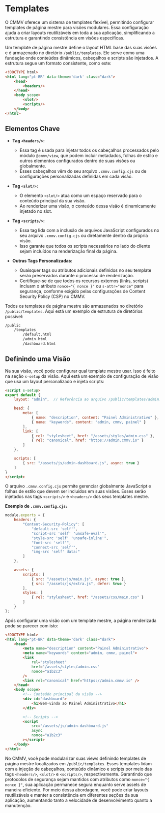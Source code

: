 # Templates

O CMMV oferece um sistema de templates flexível, permitindo configurar templates de página mestre para visões modulares. Essa configuração ajuda a criar layouts reutilizáveis em toda a sua aplicação, simplificando a estrutura e garantindo consistência em visões específicas.

Um template de página mestre define o layout HTML base das suas visões e é armazenado no diretório `/public/templates`. Ele serve como uma fundação onde conteúdos dinâmicos, cabeçalhos e scripts são injetados. A estrutura segue um formato consistente, como este:

```html
<!DOCTYPE html>
<html lang="pt-BR" data-theme='dark' class="dark">
    <head>
        <headers/>
    </head>
    <body scope> 
        <slot/>
        <scripts/>
    </body>
</html>
```

## Elementos Chave

* **Tag `<headers/>`:**

    * Essa tag é usada para injetar todos os cabeçalhos processados pelo módulo `@cmmv/view`, que podem incluir metadados, folhas de estilo e outros elementos configurados dentro de suas visões ou globalmente.
    * Esses cabeçalhos vêm do seu arquivo `.cmmv.config.cjs` ou de configurações personalizadas definidas em cada visão.

* **Tag `<slot/>`:**

    * O elemento `<slot/>` atua como um espaço reservado para o conteúdo principal da sua visão.
    * Ao renderizar uma visão, o conteúdo dessa visão é dinamicamente injetado no slot.

* **Tag `<scripts/>`:**

    * Essa tag lida com a inclusão de arquivos JavaScript configurados no seu arquivo `.cmmv.config.cjs` ou diretamente dentro da própria visão.
    * Isso garante que todos os scripts necessários no lado do cliente sejam incluídos na renderização final da página.

* **Outras Tags Personalizadas:**

    * Quaisquer tags ou atributos adicionais definidos no seu template serão preservados durante o processo de renderização.
    * Certifique-se de que todos os recursos externos (links, scripts) incluam o atributo `nonce="{ nonce }"` ou `s-attr="nonce"` para segurança, conforme exigido pelas configurações de Content Security Policy (CSP) no CMMV.

Todos os templates de página mestre são armazenados no diretório `/public/templates`. Aqui está um exemplo de estrutura de diretórios possível:

```bash
/public
    /templates
        /default.html
        /admin.html
        /dashboard.html
```

## Definindo uma Visão

Na sua visão, você pode configurar qual template mestre usar. Isso é feito na seção `s-setup` da visão. Aqui está um exemplo de configuração de visão que usa um layout personalizado e injeta scripts:

```html
<script s-setup>
export default {
    layout: "admin",  // Referência ao arquivo /public/templates/admin.html

    head: {
        meta: [
            { name: "description", content: "Painel Administrativo" },
            { name: "keywords", content: "admin, cmmv, painel" }
        ],
        link: [
            { rel: "stylesheet", href: "/assets/styles/admin.css" },
            { rel: "canonical", href: "https://admin.cmmv.io" }
        ]
    },

    scripts: [
        { src: "/assets/js/admin-dashboard.js", async: true }
    ]
}
</script>
```

O arquivo `.cmmv.config.cjs` permite gerenciar globalmente JavaScript e folhas de estilo que devem ser incluídos em suas visões. Esses serão injetados nas tags `<scripts/>` e `<headers/>` dos seus templates mestre.

**Exemplo de `.cmmv.config.cjs:`**

```javascript
module.exports = {
    headers: {
        "Content-Security-Policy": [
            "default-src 'self'",
            "script-src 'self' 'unsafe-eval'",
            "style-src 'self' 'unsafe-inline'",
            "font-src 'self'",
            "connect-src 'self'",
            "img-src 'self' data:"
        ]
    },

    assets: {
        scripts: [
            { src: "/assets/js/main.js", async: true },
            { src: "/assets/js/extra.js", defer: true }
        ],
        styles: [
            { rel: "stylesheet", href: "/assets/css/main.css" }
        ]
    }
};
```

Após configurar uma visão com um template mestre, a página renderizada pode se parecer com isto:

```html
<!DOCTYPE html>
<html lang="pt-BR" data-theme='dark' class="dark">
    <head>
        <meta name="description" content="Painel Administrativo">
        <meta name="keywords" content="admin, cmmv, painel">
        <link 
            rel="stylesheet" 
            href="/assets/styles/admin.css" 
            nonce="a1b2c3"
        />
        <link rel="canonical" href="https://admin.cmmv.io" />
    </head>
    <body scope> 
        <!-- Conteúdo principal da visão -->
        <div id="dashboard">
            <h1>Bem-vindo ao Painel Administrativo</h1>
        </div>

        <!-- Scripts -->
        <script 
            src="/assets/js/admin-dashboard.js" 
            async 
            nonce="a1b2c3"
        ></script>
    </body>
</html>
```

No CMMV, você pode modularizar suas views definindo templates de página mestre localizados em `/public/templates`. Esses templates lidam com a injeção de cabeçalhos, conteúdo dinâmico e scripts por meio das tags `<headers/>`, `<slot/>` e `<scripts/>`, respectivamente. Garantindo que protocolos de segurança sejam mantidos com atributos como `nonce="{ nonce }"`, sua aplicação permanece segura enquanto serve assets de maneira eficiente. Por meio dessa abordagem, você pode criar layouts reutilizáveis e manter a consistência em diferentes seções da sua aplicação, aumentando tanto a velocidade de desenvolvimento quanto a manutenção.
